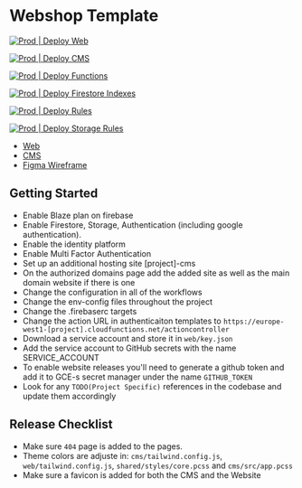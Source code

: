 # Webshop Template

[![Prod | Deploy Web](https://github.com/Jaspero/webshop-template/actions/workflows/webshop.yml/badge.svg)](https://github.com/Jaspero/webshop-template/actions/workflows/webshop.yml)

[![Prod | Deploy CMS](https://github.com/Jaspero/webshop-template/actions/workflows/cms.yml/badge.svg)](https://github.com/Jaspero/webshop-template/actions/workflows/cms.yml)

[![Prod | Deploy Functions](https://github.com/Jaspero/webshop-template/actions/workflows/functions.yml/badge.svg)](https://github.com/Jaspero/webshop-template/actions/workflows/functions.yml)

[![Prod | Deploy Firestore Indexes](https://github.com/Jaspero/webshop-template/actions/workflows/indexes.yml/badge.svg)](https://github.com/Jaspero/webshop-template/actions/workflows/indexes.yml)

[![Prod | Deploy Rules](https://github.com/Jaspero/webshop-template/actions/workflows/rules.yml/badge.svg)](https://github.com/Jaspero/webshop-template/actions/workflows/rules.yml)

[![Prod | Deploy Storage Rules](https://github.com/Jaspero/webshop-template/actions/workflows/storage.yml/badge.svg)](https://github.com/Jaspero/webshop-template/actions/workflows/storage.yml)

- [Web](https://wonkawave.web.app/)
- [CMS](https://wonkawave-cms.web.app/)
- [Figma Wireframe](https://www.figma.com/file/Pb7saI2I3K9cUzVTPDdwkK/shopify-wireframe?type=design&node-id=0-1&mode=design&t=zCZIj2pcwiuDl1BE-0)

## Getting Started

- Enable Blaze plan on firebase
- Enable Firestore, Storage, Authentication (including google authentication).
- Enable the identity platform
- Enable Multi Factor Authentication
- Set up an additional hosting site [project]-cms
- On the authorized domains page add the added site as well as the main domain website if there is one
- Change the configuration in all of the workflows
- Change the env-config files throughout the project
- Change the .firebaserc targets
- Change the action URL in authenticaiton templates to `https://europe-west1-[project].cloudfunctions.net/actioncontroller`
- Download a service account and store it in `web/key.json`
- Add the service account to GitHub secrets with the name SERVICE_ACCOUNT
- To enable website releases you'll need to generate a github token and add it to GCE-s secret manager under the name `GITHUB_TOKEN`
- Look for any `TODO(Project Specific)` references in the codebase and update them accordingly

## Release Checklist

- Make sure `404` page is added to the pages.
- Theme colors are adjuste in: `cms/tailwind.config.js`, `web/tailwind.config.js`, `shared/styles/core.pcss` and `cms/src/app.pcss`
- Make sure a favicon is added for both the CMS and the Website
